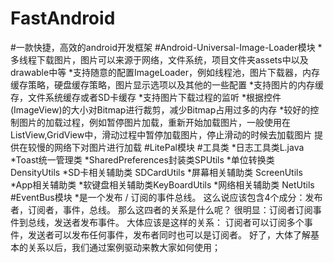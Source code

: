 # FastAndroid
#一款快捷，高效的android开发框架
#Android-Universal-Image-Loader模块
    *多线程下载图片，图片可以来源于网络，文件系统，项目文件夹assets中以及drawable中等
    *支持随意的配置ImageLoader，例如线程池，图片下载器，内存缓存策略，硬盘缓存策略，图片显示选项以及其他的一些配置
    *支持图片的内存缓存，文件系统缓存或者SD卡缓存
    *支持图片下载过程的监听
    *根据控件(ImageView)的大小对Bitmap进行裁剪，减少Bitmap占用过多的内存
    *较好的控制图片的加载过程，例如暂停图片加载，重新开始加载图片，一般使用在ListView,GridView中，滑动过程中暂停加载图片，停止滑动的时候去加载图片
        提供在较慢的网络下对图片进行加载
#LitePal模块
#工具类
    *日志工具类L.java
    *Toast统一管理类
    *SharedPreferences封装类SPUtils
    *单位转换类 DensityUtils
    *SD卡相关辅助类 SDCardUtils
    *屏幕相关辅助类 ScreenUtils
    *App相关辅助类
    *软键盘相关辅助类KeyBoardUtils
    *网络相关辅助类 NetUtils
#EventBus模块
    *是一个发布 / 订阅的事件总线。
     这么说应该包含4个成分：发布者，订阅者，事件，总线。
     那么这四者的关系是什么呢？
     很明显：订阅者订阅事件到总线，发送者发布事件。
     大体应该是这样的关系：
     订阅者可以订阅多个事件，发送者可以发布任何事件，发布者同时也可以是订阅者。
     好了，大体了解基本的关系以后，我们通过案例驱动来教大家如何使用；